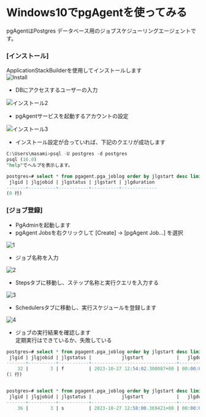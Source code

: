 # Windows10でpgAgentを使ってみる

pgAgentはPostgres データベース用のジョブスケジューリングエージェントです。
### [インストール]
ApplicationStackBuilderを使用してインストールします  
![Install](https://github.com/pea-sys/postgresql-expriments/assets/49807271/8987f2d4-89e6-4fe0-af1b-7fa8929067b5)
* DBにアクセスするユーザーの入力

![インストール2](https://github.com/pea-sys/postgresql-expriments/assets/49807271/e618b9b9-adf5-41de-9fa1-0eac164915d3)

* pgAgentサービスを起動するアカウントの設定

![インストール3](https://github.com/pea-sys/postgresql-expriments/assets/49807271/dd0d8b77-dcfe-41cd-8088-fd79426a9c60)


* インストール設定が合っていれば、下記のクエリが成功します
```sql
C:\Users\masami>psql -U postgres -d postgres
psql (16.0)
"help"でヘルプを表示します。

postgres=# select * from pgagent.pga_joblog order by jlgstart desc limit 1;
 jlgid | jlgjobid | jlgstatus | jlgstart | jlgduration
-------+----------+-----------+----------+-------------
(0 行)
```

### [ジョブ登録]
* PgAdminを起動します
* pgAgent Jobsを右クリックして [Create] ->  [pgAgent Job...] を選択

![1](https://github.com/pea-sys/postgresql-expriments/assets/49807271/4b8b030b-984a-429e-95ea-5db9eeb81c16)

* ジョブ名称を入力

![2](https://github.com/pea-sys/postgresql-expriments/assets/49807271/45b6dcef-3707-4979-99c2-2677f8e2f8ae)

* Stepsタブに移動し、ステップ名称と実行クエリを入力する

![3](https://github.com/pea-sys/postgresql-expriments/assets/49807271/de8a0b8a-2cb8-40a2-8df7-792ec8a21c5c)

* Schedulersタブに移動し、実行スケジュールを登録します

![4](https://github.com/pea-sys/postgresql-expriments/assets/49807271/bcc6f043-adba-4a26-9016-5fce1df85b27)

* ジョブの実行結果を確認します  
定期実行はできているか、失敗している

```sql
postgres=# select * from pgagent.pga_joblog order by jlgstart desc limit 1;
 jlgid | jlgjobid | jlgstatus |           jlgstart            |   jlgduration
-------+----------+-----------+-------------------------------+-----------------
    32 |        3 | f         | 2023-10-27 12:54:02.300087+00 | 00:00:00.057918
(1 行)


postgres=# select * from pgagent.pga_joblog order by jlgstart desc limit 1;
 jlgid | jlgjobid | jlgstatus |           jlgstart            |   jlgduration
-------+----------+-----------+-------------------------------+-----------------
    36 |        3 | s         | 2023-10-27 12:58:00.369421+00 | 00:00:00.056415
```
